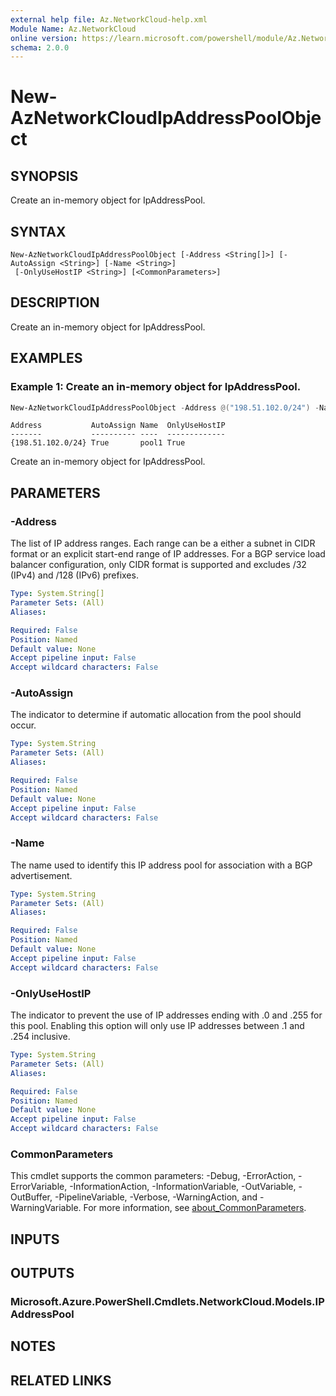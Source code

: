 ```yaml
---
external help file: Az.NetworkCloud-help.xml
Module Name: Az.NetworkCloud
online version: https://learn.microsoft.com/powershell/module/Az.NetworkCloud/new-aznetworkcloudipaddresspoolobject
schema: 2.0.0
---
```


# New-AzNetworkCloudIpAddressPoolObject

## SYNOPSIS
Create an in-memory object for IpAddressPool.

## SYNTAX

```
New-AzNetworkCloudIpAddressPoolObject [-Address <String[]>] [-AutoAssign <String>] [-Name <String>]
 [-OnlyUseHostIP <String>] [<CommonParameters>]
```

## DESCRIPTION
Create an in-memory object for IpAddressPool.

## EXAMPLES

### Example 1: Create an in-memory object for IpAddressPool.
```powershell
New-AzNetworkCloudIpAddressPoolObject -Address @("198.51.102.0/24") -Name "pool1" -AutoAssign True -OnlyUseHostIP True
```

```output
Address           AutoAssign Name  OnlyUseHostIP
-------           ---------- ----  -------------
{198.51.102.0/24} True       pool1 True
```

Create an in-memory object for IpAddressPool.

## PARAMETERS

### -Address
The list of IP address ranges.
Each range can be a either a subnet in CIDR format or an explicit start-end range of IP addresses.
For a BGP service load balancer configuration, only CIDR format is supported and excludes /32 (IPv4) and /128 (IPv6) prefixes.

```yaml
Type: System.String[]
Parameter Sets: (All)
Aliases:

Required: False
Position: Named
Default value: None
Accept pipeline input: False
Accept wildcard characters: False
```

### -AutoAssign
The indicator to determine if automatic allocation from the pool should occur.

```yaml
Type: System.String
Parameter Sets: (All)
Aliases:

Required: False
Position: Named
Default value: None
Accept pipeline input: False
Accept wildcard characters: False
```

### -Name
The name used to identify this IP address pool for association with a BGP advertisement.

```yaml
Type: System.String
Parameter Sets: (All)
Aliases:

Required: False
Position: Named
Default value: None
Accept pipeline input: False
Accept wildcard characters: False
```

### -OnlyUseHostIP
The indicator to prevent the use of IP addresses ending with .0 and .255 for this pool.
Enabling this option will only use IP addresses between .1 and .254 inclusive.

```yaml
Type: System.String
Parameter Sets: (All)
Aliases:

Required: False
Position: Named
Default value: None
Accept pipeline input: False
Accept wildcard characters: False
```

### CommonParameters
This cmdlet supports the common parameters: -Debug, -ErrorAction, -ErrorVariable, -InformationAction, -InformationVariable, -OutVariable, -OutBuffer, -PipelineVariable, -Verbose, -WarningAction, and -WarningVariable. For more information, see [about_CommonParameters](http://go.microsoft.com/fwlink/?LinkID=113216).

## INPUTS

## OUTPUTS

### Microsoft.Azure.PowerShell.Cmdlets.NetworkCloud.Models.IPAddressPool

## NOTES

## RELATED LINKS

